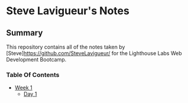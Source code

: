 # Steve Lavigueur's Notes
## Summary 

This repository contains all of the notes taken by [Steve]https://github.com/SteveLavigueur/ for the Lighthouse Labs Web Development Bootcamp.

### Table Of Contents 
  * [Week 1](/Week_1)
    * [Day 1](/Week_1/Day_1)